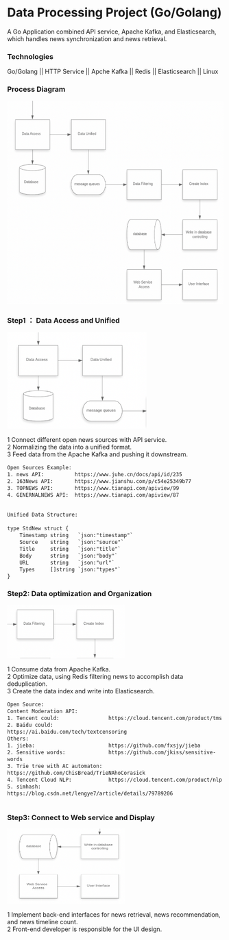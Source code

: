  Data Processing Project (Go/Golang)
 ===



A Go Application combined API service, Apache Kafka, and Elasticsearch,  which handles news synchronization and news retrieval. 

### Technologies ###
Go/Golang || HTTP Service || Apche Kafka || Redis || Elasticsearch || Linux





### Process Diagram
<div align=center><img width="625" height="475" src="https://github.com/ChAngLEx/Myproject/blob/master/image/process%20Diagram.jpg"/></div>
																       
    








### Step1 ： Data Access and Unified ###

<img width="325" height= "225" src = "https://github.com/ChAngLEx/Myproject/blob/master/image/process%20diagram%20part1.jpg"/>

1 Connect different open news sources with API service.<br/>
2 Normalizing the data into a unified format. <br/>
3 Feed data from the Apache Kafka and pushing it downstream.<br/>

```
Open Sources Example: 
1. news API:          https://www.juhe.cn/docs/api/id/235
2. 163News API:       https://www.jianshu.com/p/c54e25349b77
3. TOPNEWS API:       https://www.tianapi.com/apiview/99
4. GENERNALNEWS API:  https://www.tianapi.com/apiview/87

```

```

Unified Data Structure:

type StdNew struct {
	Timestamp string   `json:"timestamp"`
	Source    string   `json:"source"`
	Title     string   `json:"title"`
	Body      string   `json:"body"`
	URL       string   `json:"url"`
	Types     []string `json:"types"`
}
```





### Step2: Data optimization and Organization ###

<img width="275" height= "125" src = "https://github.com/ChAngLEx/Myproject/blob/master/image/process%20diagram%20part2.jpg"/>

1 Consume data from Apache Kafka.<br/>
2 Optimize data, using Redis filtering news to accomplish data deduplication.<br/>
3 Create the data index and write into Elasticsearch.<br/>

```
Open Source:
Content Moderation API: 
1. Tencent could:                https://cloud.tencent.com/product/tms
2. Baidu could:                  https://ai.baidu.com/tech/textcensoring
Others:
1. jieba:                        https://github.com/fxsjy/jieba 
2. Sensitive words:              https://github.com/jkiss/sensitive-words
3. Trie tree with AC automaton:  https://github.com/ChisBread/TrieNAhoCorasick
4. Tencent Cloud NLP:            https://cloud.tencent.com/product/nlp
5. simhash:                      https://blog.csdn.net/lengye7/article/details/79789206


```




### Step3: Connect to Web service and Display ###
<img width="275" height = "175" src="https://github.com/ChAngLEx/Myproject/blob/master/image/process%20diagram%20part3.jpg"/>

1 Implement back-end interfaces for news retrieval, news recommendation, and news timeline count.<br/>
2 Front-end developer is responsible for the UI design.<br/>

 


